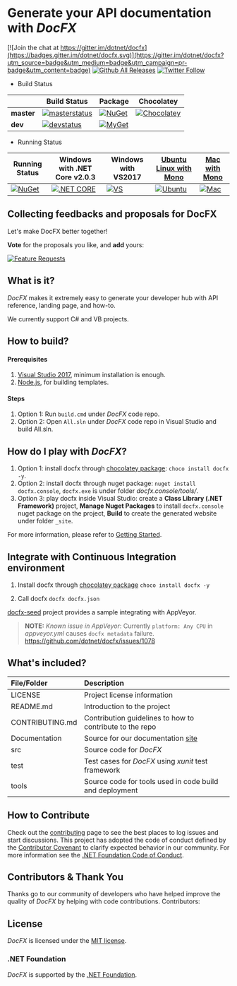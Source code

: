 # Generate your API documentation with *DocFX*

[![Join the chat at https://gitter.im/dotnet/docfx](https://badges.gitter.im/dotnet/docfx.svg)](https://gitter.im/dotnet/docfx?utm_source=badge&utm_medium=badge&utm_campaign=pr-badge&utm_content=badge)
[![Github All Releases](https://img.shields.io/github/downloads/dotnet/docfx/total.svg?maxAge=600)](https://github.com/dotnet/docfx/releases/latest)
[![Twitter Follow](https://img.shields.io/twitter/follow/docfxmsft.svg?style=social&label=Follow)](https://twitter.com/docfxmsft)

* Build Status

|            | Build Status  |  Package   |  Chocolatey |
| ---------- | ------------- | ---------- | ----------- |
| **master** |[![masterstatus](https://img.shields.io/teamcity/http/docfx-ci-0.cloudapp.net/s/DocfxCiWithScripts_DocfxCiForMasterBranch.svg?label=master)](http://docfx-ci-0.cloudapp.net/viewType.html?buildTypeId=DocfxCiWithScripts_DocfxCiForMasterBranch) |[![NuGet](https://img.shields.io/nuget/v/docfx.svg)](http://www.nuget.org/packages/docfx/) |[![Chocolatey](https://img.shields.io/chocolatey/v/docfx.svg)](https://chocolatey.org/packages/docfx)
|  **dev**   |[![devstatus](https://img.shields.io/teamcity/http/docfx-ci-0.cloudapp.net/s/DocfxCiWithScripts_DocfxCiForDevBranch.svg?label=dev)](http://docfx-ci-0.cloudapp.net/viewType.html?buildTypeId=DocfxCiWithScripts_DocfxCiForDevBranch) |[![MyGet](https://img.shields.io/myget/docfx-dev/v/docfx.svg?label=myget)](https://www.myget.org/feed/Packages/docfx-dev)

* Running Status

| Running Status| Windows with .NET Core v2.0.3| Windows with VS2017 | [Ubuntu Linux with Mono](https://github.com/Microsoft/vsts-agent-docker/blob/master/ubuntu/16.04/standard/Dockerfile) | [Mac with Mono]() 
| ---------- | ------------- |---------- | ------------- |---------- 
| [![NuGet](https://img.shields.io/nuget/v/docfx.svg)](http://www.nuget.org/packages/docfx/)|[![.NET CORE](https://docascode.visualstudio.com/_apis/public/build/definitions/c8f1f4cb-74cb-4c89-a2db-6c3438796b0a/1/badge)](https://docascode.visualstudio.com/docfx/_build/index?context=mine&path=%5C&definitionId=1&_a=completed)|[![VS](https://docascode.visualstudio.com/_apis/public/build/definitions/c8f1f4cb-74cb-4c89-a2db-6c3438796b0a/2/badge)](https://docascode.visualstudio.com/docfx/_build/index?context=mine&path=%5C&definitionId=2&_a=completed)|[![Ubuntu](https://travis-ci.org/docascode/docfx.test.svg?branch=master)](https://travis-ci.org/docascode/docfx.test)|[![Mac](https://travis-ci.org/docascode/docfx.test.svg?branch=master)](https://travis-ci.org/docascode/docfx.test)

## Collecting feedbacks and proposals for DocFX

Let's make DocFX better together!

**Vote** for the proposals you like, and **add** yours:

[![Feature Requests](https://docfx-issue.azurewebsites.net/api/get/issues?tag=feature-request&repo=dotnet/docfx&format=svg)](https://docascode.github.io)

## What is it?
*DocFX* makes it extremely easy to generate your developer hub with API reference, landing page, and how-to.

We currently support C# and VB projects.

## How to build?
#### Prerequisites
1. [Visual Studio 2017](https://www.visualstudio.com/downloads/), minimum installation is enough.
2. [Node.js](https://nodejs.org), for building templates.

#### Steps
1. Option 1: Run `build.cmd` under *DocFX* code repo.
2. Option 2: Open `All.sln` under *DocFX* code repo in Visual Studio and build All.sln.

## How do I play with *DocFX*?
1. Option 1: install docfx through [chocolatey package](https://chocolatey.org/packages/docfx): `choco install docfx -y`.
2. Option 2: install docfx through nuget package: `nuget install docfx.console`, `docfx.exe` is under folder *docfx.console/tools/*.
3. Option 3: play docfx inside Visual Studio: create a **Class Library (.NET Framework)** project, **Manage Nuget Packages** to install `docfx.console` nuget package on the project, **Build** to create the generated website under folder `_site`.

For more information, please refer to [Getting Started](http://dotnet.github.io/docfx/tutorial/docfx_getting_started.html).

## Integrate with Continuous Integration environment

1. Install docfx through [chocolatey package](https://chocolatey.org/packages/docfx)
`choco install docfx -y`

2. Call docfx
`docfx docfx.json`

[docfx-seed](https://github.com/docascode/docfx-seed/blob/master/appveyor.yml) project provides a sample integrating with AppVeyor.

> **NOTE:**
> *Known issue in AppVeyor*: Currently `platform: Any CPU` in *appveyor.yml* causes `docfx metadata` failure. https://github.com/dotnet/docfx/issues/1078

## What's included?
File/Folder     | Description
:----------     | :----------
LICENSE         | Project license information
README.md       | Introduction to the project
CONTRIBUTING.md | Contribution guidelines to how to contribute to the repo
Documentation   | Source for our documentation [site](http://dotnet.github.io/docfx)
src             | Source code for *DocFX*
test            | Test cases for *DocFX* using *xunit* test framework
tools           | Source code for tools used in code build and deployment

## How to Contribute
Check out the [contributing](CONTRIBUTING.md) page to see the best places to log issues and start discussions.
This project has adopted the code of conduct defined by the [Contributor Covenant](http://contributor-covenant.org/) to clarify expected behavior in our community.
For more information see the [.NET Foundation Code of Conduct](http://www.dotnetfoundation.org/code-of-conduct).

## Contributors & Thank You
Thanks go to our community of developers who have helped improve the quality of *DocFX* by helping with code contributions.
Contributors: 

## License
*DocFX* is licensed under the [MIT license](LICENSE).

### .NET Foundation
*DocFX* is supported by the [.NET Foundation](http://www.dotnetfoundation.org).

